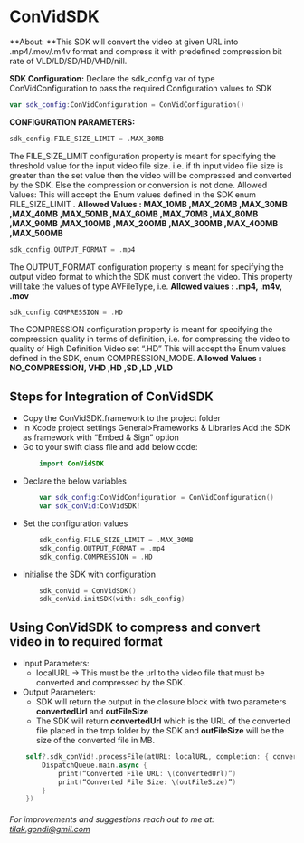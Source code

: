 # ConVidSDK
**About:
**This SDK will convert the video at given URL into .mp4/.mov/.m4v format and compress it with
predefined compression bit rate of VLD/LD/SD/HD/VHD/nill.

**SDK Configuration:**
Declare the sdk_config var of type ConVidConfiguration to pass the required Configuration values
to SDK
```Swift 
var sdk_config:ConVidConfiguration = ConVidConfiguration()
```

**CONFIGURATION PARAMETERS:**
```Swift 
sdk_config.FILE_SIZE_LIMIT = .MAX_30MB 
```
The FILE_SIZE_LIMIT configuration property is meant for specifying the threshold value
for the input video file size. i.e. if th input video file size is greater than the set value then the
video will be compressed and converted by the SDK. Else the compression or conversion is not
done.
Allowed Values:
This will accept the Enum values defined in the SDK enum FILE_SIZE_LIMIT .
**Allowed Values : MAX_10MB ,MAX_20MB ,MAX_30MB ,MAX_40MB ,MAX_50MB ,MAX_60MB ,MAX_70MB ,MAX_80MB ,MAX_90MB ,MAX_100MB ,MAX_200MB ,MAX_300MB ,MAX_400MB ,MAX_500MB**

```Swift
sdk_config.OUTPUT_FORMAT = .mp4
```
The OUTPUT_FORMAT configuration property is meant for specifying the output video
format to which the SDK must convert the video. This property will take the values of type
AVFileType, i.e.
**Allowed values : .mp4, .m4v, .mov**

```Swift
sdk_config.COMPRESSION = .HD
```
The COMPRESSION configuration property is meant for specifying the compression quality in
terms of definition, i.e. for compressing the video to quality of High Definition Video set “.HD”
This will accept the Enum values defined in the SDK, enum COMPRESSION_MODE.
**Allowed Values : NO_COMPRESSION, VHD ,HD ,SD ,LD ,VLD**

## Steps for Integration of ConVidSDK
- Copy the ConVidSDK.framework to the project folder
- In Xcode project settings General>Frameworks & Libraries Add the SDK as framework with
“Embed & Sign” option
- Go to your swift class file and add below code:
    ```Swift
        import ConVidSDK
    ```
- Declare the below variables
    ```Swift
        var sdk_config:ConVidConfiguration = ConVidConfiguration()
        var sdk_conVid:ConVidSDK!
    ```
- Set the configuration values
    ```Swift
        sdk_config.FILE_SIZE_LIMIT = .MAX_30MB
        sdk_config.OUTPUT_FORMAT = .mp4
        sdk_config.COMPRESSION = .HD
    ```
- Initialise the SDK with configuration
    ```Swift 
        sdk_conVid = ConVidSDK()
        sdk_conVid.initSDK(with: sdk_config)
    ```
## Using ConVidSDK to compress and convert video in to required format 
- Input Parameters:
    - localURL -> This must be the url to the video file that must be converted and compressed by the SDK.
- Output Parameters:
    - SDK will return the output in the closure block with two parameters **convertedUrl** and **outFileSize**
    - The SDK will return **convertedUrl** which is the URL of the converted file placed in the tmp folder by the SDK and **outFileSize** will be the size of the converted file in MB.

```Swift
    self?.sdk_conVid!.processFile(atURL: localURL, completion: { convertedUrl,outFileSize in
        DispatchQueue.main.async {
            print(“Converted File URL: \(convertedUrl)”)
            print(“Converted File Size: \(outFileSize)”)
        }
    })
```

###### *For improvements and suggestions reach out to me at: tilak.gondi@gmil.com*
